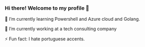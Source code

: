 ### Hi there! Welcome to my profile 👋

🌱 I’m currently learning Powershell and Azure cloud and Golang.

🔭 I’m currently working at a tech consulting company

⚡ Fun fact: I hate portuguese accents. 

<!--
**alansantosmg/alansantosmg** is a ✨ _special_ ✨ repository because its `README.md` (this file) appears on your GitHub profile.

Here are some ideas to get you started:

- 🔭 I’m currently working on ...

- 👯 I’m looking to collaborate on ...
- 🤔 I’m looking for help with ...
- 💬 Ask me about ...
- 📫 How to reach me: ...
- 😄 Pronouns: ...
-  ...
-->
